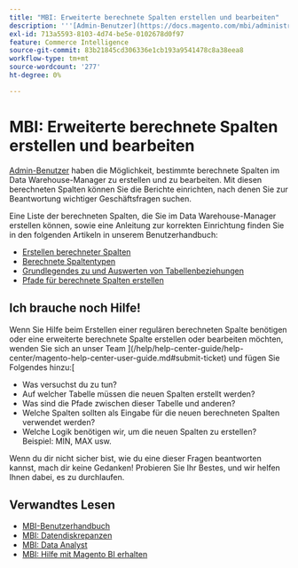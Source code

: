 ```yaml
---
title: "MBI: Erweiterte berechnete Spalten erstellen und bearbeiten"
description: '''[Admin-Benutzer](https://docs.magento.com/mbi/administrator/user-management/user-management.html) können bestimmte berechnete Spalten im Data Warehouse-Manager erstellen und bearbeiten. Mit diesen berechneten Spalten können Sie die Berichte einrichten, nach denen Sie zur Beantwortung wichtiger Geschäftsfragen suchen."'
exl-id: 713a5593-8103-4d74-be5e-0102678d0f97
feature: Commerce Intelligence
source-git-commit: 83b21845cd306336e1cb193a9541478c8a38eea8
workflow-type: tm+mt
source-wordcount: '277'
ht-degree: 0%

---
```


# MBI: Erweiterte berechnete Spalten erstellen und bearbeiten

[Admin-Benutzer](https://docs.magento.com/mbi/administrator/user-management/user-management.html) haben die Möglichkeit, bestimmte berechnete Spalten im Data Warehouse-Manager zu erstellen und zu bearbeiten. Mit diesen berechneten Spalten können Sie die Berichte einrichten, nach denen Sie zur Beantwortung wichtiger Geschäftsfragen suchen.

Eine Liste der berechneten Spalten, die Sie im Data Warehouse-Manager erstellen können, sowie eine Anleitung zur korrekten Einrichtung finden Sie in den folgenden Artikeln in unserem Benutzerhandbuch:

* [Erstellen berechneter Spalten](https://docs.magento.com/mbi/data-analyst/data-warehouse-mgr/creating-calculated-columns.html)
* [Berechnete Spaltentypen](https://docs.magento.com/mbi/data-analyst/data-warehouse-mgr/calc-column-types.html)
* [Grundlegendes zu und Auswerten von Tabellenbeziehungen](https://docs.magento.com/mbi/data-analyst/data-warehouse-mgr/table-relationships.html)
* [Pfade für berechnete Spalten erstellen](https://docs.magento.com/mbi/data-analyst/data-warehouse-mgr/create-paths-calc-columns.html)

## Ich brauche noch Hilfe!

Wenn Sie Hilfe beim Erstellen einer regulären berechneten Spalte benötigen oder eine erweiterte berechnete Spalte erstellen oder bearbeiten möchten, wenden Sie sich an unser Team ](/help/help-center-guide/help-center/magento-help-center-user-guide.md#submit-ticket) und fügen Sie Folgendes hinzu:[

* Was versuchst du zu tun?
* Auf welcher Tabelle müssen die neuen Spalten erstellt werden?
* Was sind die Pfade zwischen dieser Tabelle und anderen?
* Welche Spalten sollten als Eingabe für die neuen berechneten Spalten verwendet werden?
* Welche Logik benötigen wir, um die neuen Spalten zu erstellen? Beispiel: MIN, MAX usw.

Wenn du dir nicht sicher bist, wie du eine dieser Fragen beantworten kannst, mach dir keine Gedanken! Probieren Sie Ihr Bestes, und wir helfen Ihnen dabei, es zu durchlaufen.

## Verwandtes Lesen

* [MBI-Benutzerhandbuch](https://docs.magento.com/mbi)
* [MBI: Datendiskrepanzen](/help/troubleshooting/miscellaneous/mbi-data-discrepancies.md)
* [MBI: Data Analyst](https://docs.magento.com/mbi/data-analyst.html)
* [MBI: Hilfe mit Magento BI erhalten](https://docs.magento.com/mbi/getting-started/support.html)
